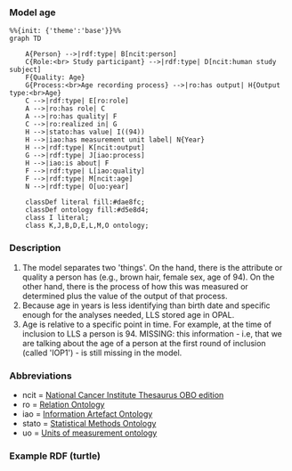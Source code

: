 ### Model age

```mermaid
%%{init: {'theme':'base'}}%%
graph TD
   
    A{Person} -->|rdf:type| B[ncit:person]
    C{Role:<br> Study participant} -->|rdf:type| D[ncit:human study subject]
    F{Quality: Age}
    G{Process:<br>Age recording process} -->|ro:has output| H{Output type:<br>Age}
    C -->|rdf:type| E[ro:role]
    A -->|ro:has role| C
    A -->|ro:has quality| F
    C -->|ro:realized in| G
    H -->|stato:has value| I((94))
    H -->|iao:has measurement unit label| N{Year}
    H -->|rdf:type| K[ncit:output]
    G -->|rdf:type| J[iao:process]
    H -->|iao:is about| F
    F -->|rdf:type| L[iao:quality]
    F -->|rdf:type| M[ncit:age]
    N -->|rdf:type| O[uo:year]
        
    classDef literal fill:#dae8fc;
    classDef ontology fill:#d5e8d4;
    class I literal;
    class K,J,B,D,E,L,M,O ontology;
 ```

### Description
1. The model separates two 'things'. On the hand, there is the attribute or quality a person has (e.g., brown hair, female sex, age of 94). On the other hand, there is the process of how this was measured or determined plus the value of the output of that process.
2. Because age in years is less identifying than birth date and specific enough for the analyses needed, LLS stored age in OPAL. 
3. Age is relative to a specific point in time. For example, at the time of inclusion to LLS a person is 94. MISSING: this information - i.e, that we are talking about the age of a person at the first round of inclusion (called 'IOP1') - is still missing in the model.


### Abbreviations
* ncit = [National Cancer Institute Thesaurus OBO edition](https://ontobee.org/ontology/ncit)
* ro = [Relation Ontology](https://ontobee.org/ontology/RO)
* iao = [Information Artefact Ontology](https://ontobee.org/ontology/IAO)
* stato = [Statistical Methods Ontology](https://ontobee.org/ontology/STATO)
* uo = [Units of measurement ontology](https://ontobee.org/ontology/UO)

### Example RDF (turtle)